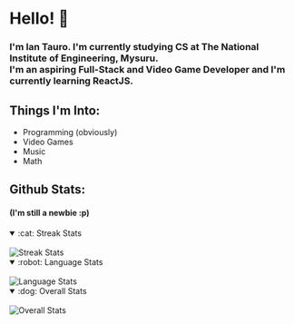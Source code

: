 # Hello! :wave:

### I'm Ian Tauro. I'm currently studying CS at The National Institute of Engineering, Mysuru. <br> I'm an aspiring Full-Stack and Video Game Developer and I'm currently learning ReactJS.

## Things I'm Into:

<ul>
  <li>Programming (obviously)</li>
  <li>Video Games</li>
  <li>Music</li>
  <li>Math</li>
</ul>

## Github Stats: 
#### (I'm still a newbie :p)

<details open>
<summary>:cat: Streak Stats</summary>
<div>&nbsp;</div>
<img src="https://streak-stats.demolab.com?user=notvalproate&theme=tokyonight&hide_border=true&border_radius=40&fire=1A9871" alt="Streak Stats" >
</details>
<details open>
<summary>:robot: Language Stats</summary>
<div>&nbsp;</div>
<img src="https://github-readme-stats.vercel.app/api/top-langs/?username=notvalproate&theme=tokyonight&hide_border=true&border_radius=30" alt="Language Stats">
</details>
<details open>
<summary>:dog: Overall Stats</summary>
<div>&nbsp;</div>
<img src="https://github-readme-stats.vercel.app/api?username=notvalproate&show_icons=true&theme=tokyonight&hide_border=true&border_radius=30" alt="Overall Stats">
</details>
